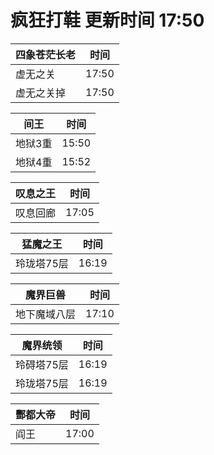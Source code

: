 # 疯狂打鞋 更新时间 17:50

| 四象苍茫长老   | 时间    |
|--------|-------|
| 虚无之关 | 17:50 |
| 虚无之关掉 | 17:50 |

| 间王   | 时间    |
|--------|-------|
| 地狱3重 | 15:50 |
| 地狱4重 | 15:52 |

| 叹息之王   | 时间    |
|--------|-------|
| 叹息回廊 | 17:05 |

| 猛魔之王   | 时间    |
|--------|-------|
| 玲珑塔75层 | 16:19 |

| 魔界巨兽   | 时间    |
|--------|-------|
| 地下魔域八层 | 17:10 |

| 魔界统领   | 时间    |
|--------|-------|
| 玲碍塔75层 | 16:19 |
| 玲珑塔75层 | 16:19 |

| 酆都大帝   | 时间    |
|--------|-------|
| 阎王 | 17:00 |